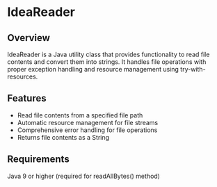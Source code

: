 # IdeaReader

## Overview
IdeaReader is a Java utility class that provides functionality to read file contents and convert them into strings. It handles file operations with proper exception handling and resource management using try-with-resources.

## Features
- Read file contents from a specified file path
- Automatic resource management for file streams
- Comprehensive error handling for file operations
- Returns file contents as a String

## Requirements

Java 9 or higher (required for readAllBytes() method)